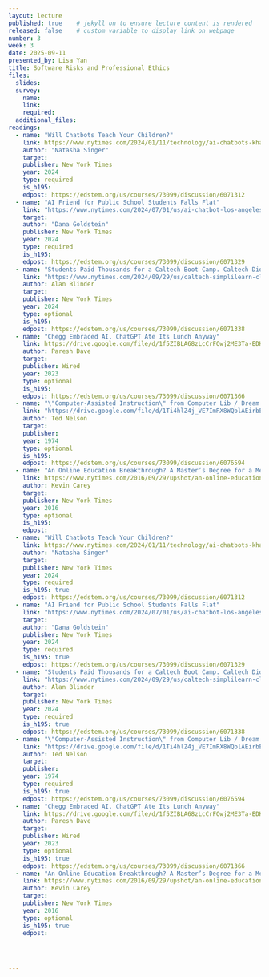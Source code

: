 ```yaml
---
layout: lecture
published: true    # jekyll on to ensure lecture content is rendered
released: false    # custom variable to display link on webpage
number: 3
week: 3
date: 2025-09-11
presented_by: Lisa Yan
title: Software Risks and Professional Ethics
files:
  slides: 
  survey:
    name:
    link: 
    required: 
  additional_files:
readings: 
  - name: "Will Chatbots Teach Your Children?"
    link: https://www.nytimes.com/2024/01/11/technology/ai-chatbots-khan-education-tutoring.html
    author: "Natasha Singer"
    target:
    publisher: New York Times
    year: 2024
    type: required
    is_h195: 
    edpost: https://edstem.org/us/courses/73099/discussion/6071312
  - name: "AI Friend for Public School Students Falls Flat"
    link: "https://www.nytimes.com/2024/07/01/us/ai-chatbot-los-angeles-schools.html"
    target:
    author: "Dana Goldstein"
    publisher: New York Times
    year: 2024
    type: required
    is_h195: 
    edpost: https://edstem.org/us/courses/73099/discussion/6071329
  - name: "Students Paid Thousands for a Caltech Boot Camp. Caltech Didn’t Teach It."
    link: "https://www.nytimes.com/2024/09/29/us/caltech-simplilearn-class-students.html"
    author: Alan Blinder
    target:
    publisher: New York Times
    year: 2024
    type: optional
    is_h195: 
    edpost: https://edstem.org/us/courses/73099/discussion/6071338
  - name: "Chegg Embraced AI. ChatGPT Ate Its Lunch Anyway"
    link: https://drive.google.com/file/d/1f5ZIBLA68zLcCrFOwj2ME3Ta-EDKtEbQ/view?usp=drive_link
    author: Paresh Dave
    target:
    publisher: Wired
    year: 2023
    type: optional
    is_h195: 
    edpost: https://edstem.org/us/courses/73099/discussion/6071366  
  - name: "\"Computer-Assisted Instruction\" from Computer Lib / Dream Machines"
    link: "https://drive.google.com/file/d/1Ti4hlZ4j_VE7ImRX8WQblAEirbEV9n0n/view?usp=sharing"
    author: Ted Nelson
    target:
    publisher: 
    year: 1974
    type: optional
    is_h195: 
    edpost: https://edstem.org/us/courses/73099/discussion/6076594
  - name: "An Online Education Breakthrough? A Master’s Degree for a Mere $7,000"
    link: https://www.nytimes.com/2016/09/29/upshot/an-online-education-breakthrough-a-masters-degree-for-a-mere-7000.html
    author: Kevin Carey
    target:
    publisher: New York Times
    year: 2016
    type: optional
    is_h195: 
    edpost: 
  - name: "Will Chatbots Teach Your Children?"
    link: https://www.nytimes.com/2024/01/11/technology/ai-chatbots-khan-education-tutoring.html
    author: "Natasha Singer"
    target:
    publisher: New York Times
    year: 2024
    type: required
    is_h195: true
    edpost: https://edstem.org/us/courses/73099/discussion/6071312
  - name: "AI Friend for Public School Students Falls Flat"
    link: "https://www.nytimes.com/2024/07/01/us/ai-chatbot-los-angeles-schools.html"
    target:
    author: "Dana Goldstein"
    publisher: New York Times
    year: 2024
    type: required
    is_h195: true
    edpost: https://edstem.org/us/courses/73099/discussion/6071329
  - name: "Students Paid Thousands for a Caltech Boot Camp. Caltech Didn’t Teach It."
    link: "https://www.nytimes.com/2024/09/29/us/caltech-simplilearn-class-students.html"
    author: Alan Blinder
    target:
    publisher: New York Times
    year: 2024
    type: required
    is_h195: true
    edpost: https://edstem.org/us/courses/73099/discussion/6071338
  - name: "\"Computer-Assisted Instruction\" from Computer Lib / Dream Machines"
    link: "https://drive.google.com/file/d/1Ti4hlZ4j_VE7ImRX8WQblAEirbEV9n0n/view?usp=sharing"
    author: Ted Nelson
    target:
    publisher: 
    year: 1974
    type: required
    is_h195: true
    edpost: https://edstem.org/us/courses/73099/discussion/6076594
  - name: "Chegg Embraced AI. ChatGPT Ate Its Lunch Anyway"
    link: https://drive.google.com/file/d/1f5ZIBLA68zLcCrFOwj2ME3Ta-EDKtEbQ/view?usp=drive_link
    author: Paresh Dave
    target:
    publisher: Wired
    year: 2023
    type: optional
    is_h195: true
    edpost: https://edstem.org/us/courses/73099/discussion/6071366  
  - name: "An Online Education Breakthrough? A Master’s Degree for a Mere $7,000"
    link: https://www.nytimes.com/2016/09/29/upshot/an-online-education-breakthrough-a-masters-degree-for-a-mere-7000.html
    author: Kevin Carey
    target:
    publisher: New York Times
    year: 2016
    type: optional
    is_h195: true
    edpost: 




---
```


<!-- information here -->
